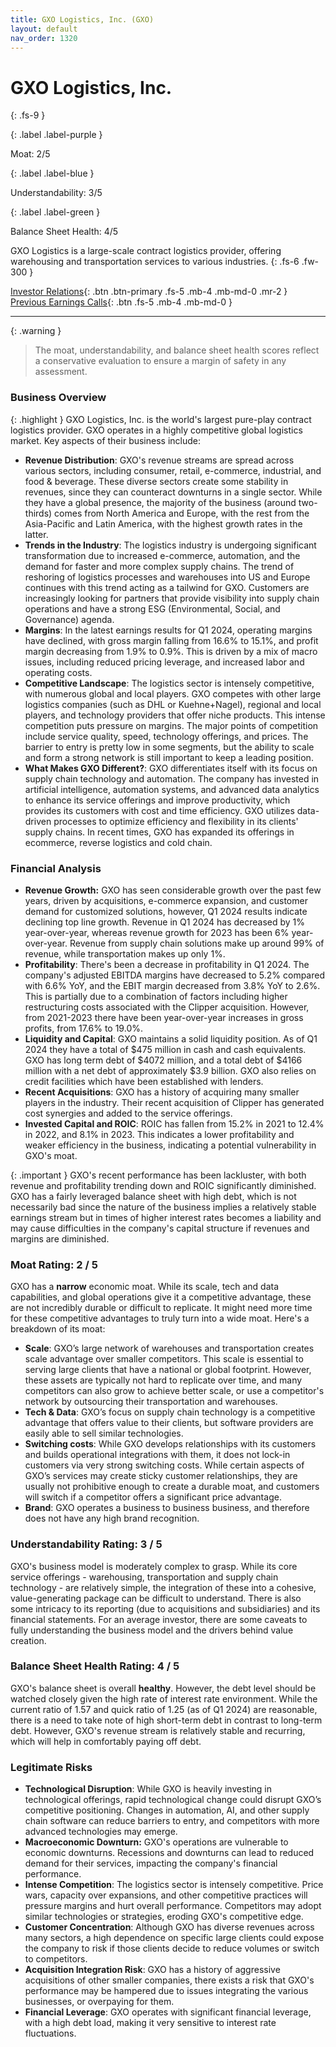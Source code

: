 ```yaml
---
title: GXO Logistics, Inc. (GXO)
layout: default
nav_order: 1320
---
```


# GXO Logistics, Inc.
{: .fs-9 }

{: .label .label-purple }

Moat: 2/5

{: .label .label-blue }

Understandability: 3/5

{: .label .label-green }

Balance Sheet Health: 4/5

GXO Logistics is a large-scale contract logistics provider, offering warehousing and transportation services to various industries.
{: .fs-6 .fw-300 }

[Investor Relations](https://www.google.com/search?q=GXO+investor+relations){: .btn .btn-primary .fs-5 .mb-4 .mb-md-0 .mr-2 }
[Previous Earnings Calls](https://discountingcashflows.com/company/GXO/transcripts/){: .btn .fs-5 .mb-4 .mb-md-0 }

---

{: .warning }
>The moat, understandability, and balance sheet health scores reflect a conservative evaluation to ensure a margin of safety in any assessment.


  
### Business Overview
{: .highlight }
GXO Logistics, Inc. is the world's largest pure-play contract logistics provider.
GXO operates in a highly competitive global logistics market. Key aspects of their business include:

*   **Revenue Distribution**: GXO's revenue streams are spread across various sectors, including consumer, retail, e-commerce, industrial, and food & beverage. These diverse sectors create some stability in revenues, since they can counteract downturns in a single sector. While they have a global presence, the majority of the business (around two-thirds) comes from North America and Europe, with the rest from the Asia-Pacific and Latin America, with the highest growth rates in the latter. 
*   **Trends in the Industry**: The logistics industry is undergoing significant transformation due to increased e-commerce, automation, and the demand for faster and more complex supply chains. The trend of reshoring of logistics processes and warehouses into US and Europe continues with this trend acting as a tailwind for GXO. Customers are increasingly looking for partners that provide visibility into supply chain operations and have a strong ESG (Environmental, Social, and Governance) agenda.
*  **Margins**: In the latest earnings results for Q1 2024, operating margins have declined, with gross margin falling from 16.6% to 15.1%, and profit margin decreasing from 1.9% to 0.9%. This is driven by a mix of macro issues, including reduced pricing leverage, and increased labor and operating costs. 
*   **Competitive Landscape**: The logistics sector is intensely competitive, with numerous global and local players. GXO competes with other large logistics companies (such as DHL or Kuehne+Nagel), regional and local players, and technology providers that offer niche products. This intense competition puts pressure on margins. The major points of competition include service quality, speed, technology offerings, and prices. The barrier to entry is pretty low in some segments, but the ability to scale and form a strong network is still important to keep a leading position.
*  **What Makes GXO Different?**: GXO differentiates itself with its focus on supply chain technology and automation. The company has invested in artificial intelligence, automation systems, and advanced data analytics to enhance its service offerings and improve productivity, which provides its customers with cost and time efficiency. GXO utilizes data-driven processes to optimize efficiency and flexibility in its clients' supply chains. In recent times, GXO has expanded its offerings in ecommerce, reverse logistics and cold chain.

### Financial Analysis

*    **Revenue Growth:** GXO has seen considerable growth over the past few years, driven by acquisitions, e-commerce expansion, and customer demand for customized solutions, however, Q1 2024 results indicate declining top line growth. Revenue in Q1 2024 has decreased by 1% year-over-year, whereas revenue growth for 2023 has been 6% year-over-year. Revenue from supply chain solutions make up around 99% of revenue, while transportation makes up only 1%.
*    **Profitability**: There's been a decrease in profitability in Q1 2024. The company's adjusted EBITDA margins have decreased to 5.2% compared with 6.6% YoY, and the EBIT margin decreased from 3.8% YoY to 2.6%. This is partially due to a combination of factors including higher restructuring costs associated with the Clipper acquisition. However, from 2021-2023 there have been year-over-year increases in gross profits, from 17.6% to 19.0%.
*  **Liquidity and Capital**: GXO maintains a solid liquidity position. As of Q1 2024 they have a total of $475 million in cash and cash equivalents. GXO has long term debt of $4072 million, and a total debt of $4166 million with a net debt of approximately $3.9 billion. GXO also relies on credit facilities which have been established with lenders. 
*   **Recent Acquisitions**: GXO has a history of acquiring many smaller players in the industry. Their recent acquisition of Clipper has generated cost synergies and added to the service offerings.
*   **Invested Capital and ROIC**: ROIC has fallen from 15.2% in 2021 to 12.4% in 2022, and 8.1% in 2023. This indicates a lower profitability and weaker efficiency in the business, indicating a potential vulnerability in GXO's moat.

{: .important }
GXO's recent performance has been lackluster, with both revenue and profitability trending down and ROIC significantly diminished. GXO has a fairly leveraged balance sheet with high debt, which is not necessarily bad since the nature of the business implies a relatively stable earnings stream but in times of higher interest rates becomes a liability and may cause difficulties in the company's capital structure if revenues and margins are diminished.

### Moat Rating: 2 / 5
GXO has a **narrow** economic moat. While its scale, tech and data capabilities, and global operations give it a competitive advantage, these are not incredibly durable or difficult to replicate. It might need more time for these competitive advantages to truly turn into a wide moat. Here's a breakdown of its moat:

*   **Scale**: GXO’s large network of warehouses and transportation creates scale advantage over smaller competitors. This scale is essential to serving large clients that have a national or global footprint. However, these assets are typically not hard to replicate over time, and many competitors can also grow to achieve better scale, or use a competitor's network by outsourcing their transportation and warehouses.
*  **Tech & Data**: GXO’s focus on supply chain technology is a competitive advantage that offers value to their clients, but software providers are easily able to sell similar technologies.
*  **Switching costs**: While GXO develops relationships with its customers and builds operational integrations with them, it does not lock-in customers via very strong switching costs. While certain aspects of GXO’s services may create sticky customer relationships, they are usually not prohibitive enough to create a durable moat, and customers will switch if a competitor offers a significant price advantage.
* **Brand**: GXO operates a business to business business, and therefore does not have any high brand recognition.

### Understandability Rating: 3 / 5
GXO's business model is moderately complex to grasp. While its core service offerings - warehousing, transportation and supply chain technology - are relatively simple, the integration of these into a cohesive, value-generating package can be difficult to understand. There is also some intricacy to its reporting (due to acquisitions and subsidiaries) and its financial statements. For an average investor, there are some caveats to fully understanding the business model and the drivers behind value creation.

### Balance Sheet Health Rating: 4 / 5
GXO's balance sheet is overall **healthy**. However, the debt level should be watched closely given the high rate of interest rate environment. While the current ratio of 1.57 and quick ratio of 1.25 (as of Q1 2024) are reasonable, there is a need to take note of high short-term debt in contrast to long-term debt. However, GXO's revenue stream is relatively stable and recurring, which will help in comfortably paying off debt.

### Legitimate Risks

* **Technological Disruption**: While GXO is heavily investing in technological offerings, rapid technological change could disrupt GXO’s competitive positioning. Changes in automation, AI, and other supply chain software can reduce barriers to entry, and competitors with more advanced technologies may emerge.
* **Macroeconomic Downturn:** GXO's operations are vulnerable to economic downturns. Recessions and downturns can lead to reduced demand for their services, impacting the company's financial performance.
*   **Intense Competition**: The logistics sector is intensely competitive. Price wars, capacity over expansions, and other competitive practices will pressure margins and hurt overall performance. Competitors may adopt similar technologies or strategies, eroding GXO's competitive edge.
*   **Customer Concentration**: Although GXO has diverse revenues across many sectors, a high dependence on specific large clients could expose the company to risk if those clients decide to reduce volumes or switch to competitors.
* **Acquisition Integration Risk**: GXO has a history of aggressive acquisitions of other smaller companies, there exists a risk that GXO's performance may be hampered due to issues integrating the various businesses, or overpaying for them.
* **Financial Leverage**: GXO operates with significant financial leverage, with a high debt load, making it very sensitive to interest rate fluctuations. 

